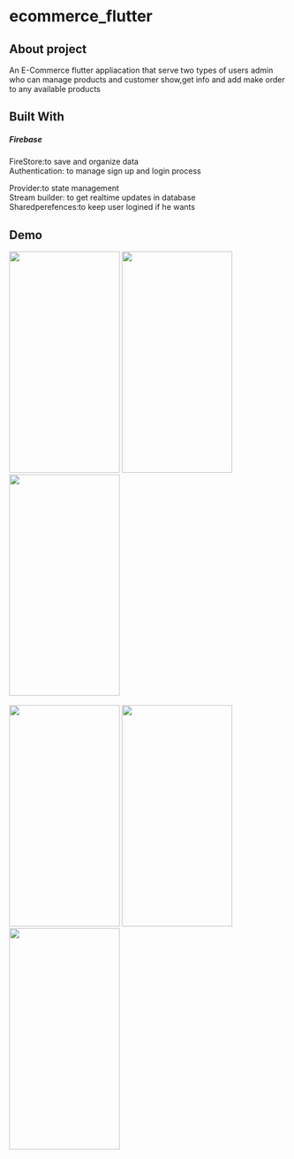 # ecommerce_flutter

<h2> About project </h2>

An E-Commerce flutter appliacation that serve two types of users  admin who can manage products and customer show,get info and add make order to any available products

<h2>Built With </h2>

<h5> Firebase </h5>
   FireStore:to save and organize data
<br>
   Authentication: to manage sign up and login process
<br>

Provider:to state management
<br>
Stream builder: to get realtime updates in database 
<br>
Sharedperefences:to keep user logined if he wants


<h2>Demo </h2>

<div>
<img src="https://user-images.githubusercontent.com/44608739/107131444-ff49ff00-68de-11eb-89de-f441c9ba40a3.png" width="200" height="400"/>
<img src="https://user-images.githubusercontent.com/44608739/107131445-ffe29580-68de-11eb-905a-60afc606d95d.png" width="200" height="400"/>
<img  align="top" src="https://user-images.githubusercontent.com/44608739/107131442-feb16880-68de-11eb-8bd9-32a2699f2fbe.png" width="200" height="400"/>
</div>   
<br>

<div>
<img align="top" src="https://user-images.githubusercontent.com/44608739/107131439-fce7a500-68de-11eb-904f-007822c6fa58.png" width="200" height="400"/>
 <img src="https://user-images.githubusercontent.com/44608739/107131446-007b2c00-68df-11eb-978e-bed0478a2e8d.png" width="200" height="400"/>
<img src="https://user-images.githubusercontent.com/44608739/107131447-01ac5900-68df-11eb-8d75-4564b0d08719.png" width="200" height="400"/>  
</div>



















